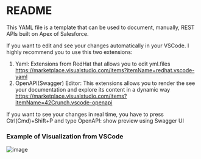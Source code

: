 # README

This YAML file is a template that can be used to document, manually, REST APIs built on Apex of Salesforce.

If you want to edit and see your changes automatically in your VSCode. I highly recommend you to use this two extensions:

1. Yaml: Extensions from RedHat that allows you to edit yml.files
https://marketplace.visualstudio.com/items?itemName=redhat.vscode-yaml
2. OpenAPI(Swagger) Editor: This extensions allows you to render the see your documentation and explore its content in a dynamic way
https://marketplace.visualstudio.com/items?itemName=42Crunch.vscode-openapi

If you want to see your changes in real time, you have to press Ctrl(Cmd)+Shift+P and type OpenAPI: show preview using Swagger UI

### Example of Visualization from VSCode
![image](https://github.com/JorgeLuisSoria/test-documentation/assets/100111620/2df47c11-567d-4e33-af48-d9ebdb6a4054)
